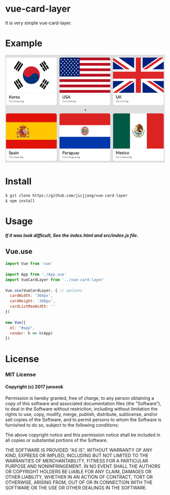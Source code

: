 # vue-card-layer
It is very simple vue-card-layer.

# Example
![example](./static/images/readme.gif)

# Install
~~~bash
$ git clone https://github.com/jicjjang/vue-card-layer
$ npm install
~~~

# Usage

##### If it was look difficult, See the index.html and src/index.js file.

## Vue.use
~~~javascript
import Vue from 'vue'

import App from './App.vue'
import VueCardLayer from '../vue-card-layer'

Vue.use(VueCardLayer, { // options
  cardWidth: '364px',
  cardHeight: '340px',
  cardListMaxWidth: ''
})

new Vue({
  el: "#app",
  render: h => h(App)
})

~~~

# License

### MIT License

#### Copyright (c) 2017 junseok

Permission is hereby granted, free of charge, to any person obtaining a copy
of this software and associated documentation files (the "Software"), to deal
in the Software without restriction, including without limitation the rights
to use, copy, modify, merge, publish, distribute, sublicense, and/or sell
copies of the Software, and to permit persons to whom the Software is
furnished to do so, subject to the following conditions:

The above copyright notice and this permission notice shall be included in all
copies or substantial portions of the Software.

THE SOFTWARE IS PROVIDED "AS IS", WITHOUT WARRANTY OF ANY KIND, EXPRESS OR
IMPLIED, INCLUDING BUT NOT LIMITED TO THE WARRANTIES OF MERCHANTABILITY,
FITNESS FOR A PARTICULAR PURPOSE AND NONINFRINGEMENT. IN NO EVENT SHALL THE
AUTHORS OR COPYRIGHT HOLDERS BE LIABLE FOR ANY CLAIM, DAMAGES OR OTHER
LIABILITY, WHETHER IN AN ACTION OF CONTRACT, TORT OR OTHERWISE, ARISING FROM,
OUT OF OR IN CONNECTION WITH THE SOFTWARE OR THE USE OR OTHER DEALINGS IN THE
SOFTWARE.
